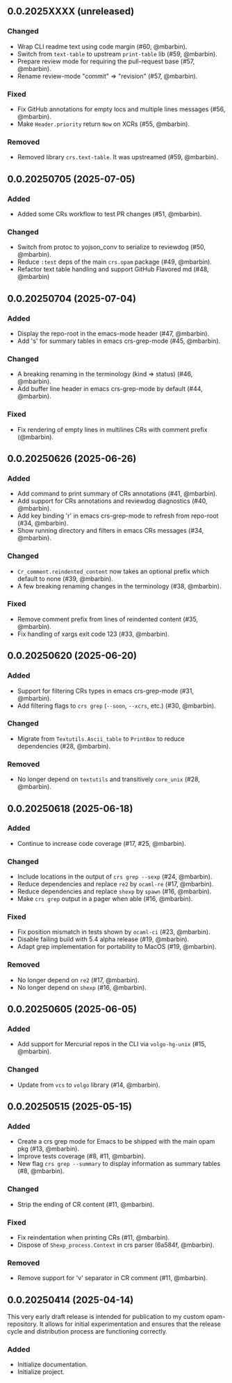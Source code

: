 ## 0.0.2025XXXX (unreleased)

### Changed

- Wrap CLI readme text using code margin (#60, @mbarbin).
- Switch from `text-table` to upstream `print-table` lib (#59, @mbarbin).
- Prepare review mode for requiring the pull-request base (#57, @mbarbin).
- Rename review-mode "commit" => "revision" (#57, @mbarbin).

### Fixed

- Fix GitHub annotations for empty locs and multiple lines messages (#56, @mbarbin).
- Make `Header.priority` return `Now` on XCRs (#55, @mbarbin).

### Removed

- Removed library `crs.text-table`. It was upstreamed (#59, @mbarbin).

## 0.0.20250705 (2025-07-05)

### Added

- Added some CRs workflow to test PR changes (#51, @mbarbin).

### Changed

- Switch from protoc to yojson_conv to serialize to reviewdog (#50, @mbarbin).
- Reduce `:test` deps of the main `crs.opam` package (#49, @mbarbin).
- Refactor text table handling and support GitHub Flavored md (#48, @mbarbin)

## 0.0.20250704 (2025-07-04)

### Added

- Display the repo-root in the emacs-mode header (#47, @mbarbin).
- Add 's' for summary tables in emacs crs-grep-mode (#45, @mbarbin).

### Changed

- A breaking renaming in the terminology (kind => status) (#46, @mbarbin).
- Add buffer line header in emacs crs-grep-mode by default (#44, @mbarbin).

### Fixed

- Fix rendering of empty lines in multilines CRs with comment prefix (@mbarbin).

## 0.0.20250626 (2025-06-26)

### Added

- Add command to print summary of CRs annotations (#41, @mbarbin).
- Add support for CRs annotations and reviewdog diagnostics (#40, @mbarbin).
- Add key binding 'r' in emacs crs-grep-mode to refresh from repo-root (#34, @mbarbin).
- Show running directory and filters in emacs CRs messages (#34, @mbarbin).

### Changed

- `Cr_comment.reindented_content` now takes an optional prefix which default to none (#39, @mbarbin).
- A few breaking renaming changes in the terminology (#38, @mbarbin).

### Fixed

- Remove comment prefix from lines of reindented content (#35, @mbarbin).
- Fix handling of xargs exit code 123 (#33, @mbarbin).

## 0.0.20250620 (2025-06-20)

### Added

- Support for filtering CRs types in emacs crs-grep-mode (#31, @mbarbin).
- Add filtering flags to `crs grep` (`--soon`, `--xcrs`, etc.) (#30, @mbarbin).

### Changed

- Migrate from `Textutils.Ascii_table` to `PrintBox` to reduce dependencies (#28, @mbarbin).

### Removed

- No longer depend on `textutils` and transitively `core_unix` (#28, @mbarbin).

## 0.0.20250618 (2025-06-18)

### Added

- Continue to increase code coverage (#17, #25, @mbarbin).

### Changed

- Include locations in the output of `crs grep --sexp` (#24, @mbarbin).
- Reduce dependencies and replace `re2` by `ocaml-re` (#17, @mbarbin).
- Reduce dependencies and replace `shexp` by `spawn` (#16, @mbarbin).
- Make `crs grep` output in a pager when able (#16, @mbarbin).

### Fixed

- Fix position mismatch in tests shown by `ocaml-ci` (#23, @mbarbin).
- Disable failing build with 5.4 alpha release (#19, @mbarbin).
- Adapt grep implementation for portability to MacOS (#19, @mbarbin).

### Removed

- No longer depend on `re2` (#17, @mbarbin).
- No longer depend on `shexp` (#16, @mbarbin).

## 0.0.20250605 (2025-06-05)

### Added

- Add support for Mercurial repos in the CLI via `volgo-hg-unix` (#15, @mbarbin).

### Changed

- Update from `vcs` to `volgo` library (#14, @mbarbin).

## 0.0.20250515 (2025-05-15)

### Added

- Create a crs grep mode for Emacs to be shipped with the main opam pkg (#13, @mbarbin).
- Improve tests coverage (#8, #11, @mbarbin).
- New flag `crs grep --summary` to display information as summary tables (#8, @mbarbin).

### Changed

- Strip the ending of CR content (#11, @mbarbin).

### Fixed

- Fix reindentation when printing CRs (#11, @mbarbin).
- Dispose of `Shexp_process.Context` in crs parser (6a584f, @mbarbin).

### Removed

- Remove support for 'v' separator in CR comment (#11, @mbarbin).

## 0.0.20250414 (2025-04-14)

This very early draft release is intended for publication to my custom opam-repository. It allows for initial experimentation and ensures that the release cycle and distribution process are functioning correctly.

### Added

- Initialize documentation.
- Initialize project.
